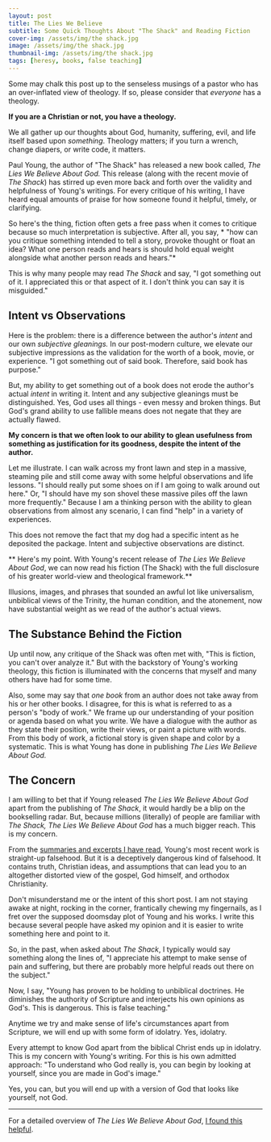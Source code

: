 ```yaml
---
layout: post
title: The Lies We Believe
subtitle: Some Quick Thoughts About "The Shack" and Reading Fiction
cover-img: /assets/img/the shack.jpg
image: /assets/img/the shack.jpg
thumbnail-img: /assets/img/the shack.jpg
tags: [heresy, books, false teaching]
---
```


Some may chalk this post up to the senseless musings of a pastor who has an over-inflated view of theology. If so, please consider that *everyone* has a theology. 

**If you are a Christian or not, you have a theology.** 

We all gather up our thoughts about God, humanity, suffering, evil, and life itself based upon *something*. Theology matters; if you turn a wrench, change diapers, or write code, it matters.   

Paul Young, the author of "The Shack" has released a new book called, *The Lies We Believe About God.* This release (along with the recent movie of *The Shack*) has stirred up even more back and forth over the validity and helpfulness of Young's writings. For every critique of his writing, I have heard equal amounts of praise for how someone found it helpful, timely, or clarifying.

So here's the thing, fiction often gets a free pass when it comes to critique because so much interpretation is subjective. After all, you say, * "how can you critique something intended to tell a story, provoke thought or float an idea? What one person reads and hears is should hold equal weight alongside what another person reads and hears."* 

This is why many people may read *The Shack* and say, "I got something out of it. I appreciated this or that aspect of it. I don't think you can say it is misguided."

## Intent vs Observations
Here is the problem: there is a difference between the author's *intent* and our own *subjective gleanings.* In our post-modern culture, we elevate our subjective impressions as the validation for the worth of a book, movie, or experience. "I got something out of said book. Therefore, said book has purpose." 

But, my ability to get something out of a book does not erode the author's actual *intent* in writing it. Intent and any subjective gleanings must be distinguished. Yes, God uses all things - even messy and broken things.  But God's grand ability to use fallible means does not negate that they are actually flawed. 

**My concern is that we often look to our ability to glean usefulness from something as justification for its goodness, despite the intent of the author.**

Let me illustrate. I can walk across my front lawn and step in a massive, steaming pile and still come away with some helpful observations and life lessons. "I should really put some shoes on if I am going to walk around out here." Or, "I should have my son shovel these massive piles off the lawn more frequently." Because I am a thinking person with the ability to glean observations from almost any scenario, I can find "help" in a variety of experiences. 

This does not remove the fact that my dog had a specific intent as he deposited the package. Intent and subjective observations are distinct.  

** Here's my point. With Young's recent release of *The Lies We Believe About God*, we can now read his fiction (The Shack) with the full disclosure of his greater world-view and theological framework.** 

Illusions, images, and phrases that sounded an awful lot like universalism, unbiblical views of the Trinity, the human condition, and the atonement, now have substantial weight as we read of the author's actual views.

## The Substance Behind the Fiction
Up until now, any critique of the Shack was often met with, "This is fiction, you can't over analyze it." But with the backstory of Young's working theology, this fiction is illuminated with the concerns that myself and many others have had for some time.

Also, some may say that *one book* from an author does not take away from his or her other books. I disagree, for this is what is referred to as a person's "body of work." We frame up our understanding of your position or agenda based on what you write. We have a dialogue with the author as they state their position, write their views, or paint a picture with words. From this body of work, a fictional story is given shape and color by a systematic. This is what Young has done in publishing *The Lies We Believe About God.*

## The Concern
I am willing to bet that if Young released *The Lies We Believe About God* apart from the publishing of *The Shack*, it would hardly be a blip on the bookselling radar. But, because millions (literally) of people are familiar with *The Shack,* *The Lies We Believe About God* has a much bigger reach. This is my concern. 

From the [summaries and excerpts I have read](http://bit.ly/2lIUdTp), Young's most recent work is straight-up falsehood. But it is a deceptively dangerous kind of falsehood. It contains truth, Christian ideas, and assumptions that can lead you to an altogether distorted view of the gospel, God himself, and orthodox Christianity. 

Don't misunderstand me or the intent of this short post. I am not staying awake at night, rocking in the corner, frantically chewing my fingernails, as I fret over the supposed doomsday plot of Young and his works. I write this because several people have asked my opinion and it is easier to write something here and point to it. 

So, in the past, when asked about *The Shack*, I typically would say something along the lines of, "I appreciate his attempt to make sense of pain and suffering, but there are probably more helpful reads out there on the subject." 

Now, I say, "Young has proven to be holding to unbiblical doctrines. He diminishes the authority of Scripture and interjects his own opinions as God's. This is dangerous. This is false teaching."

Anytime we try and make sense of life's circumstances apart from Scripture, we will end up with some form of idolatry. Yes, idolatry. 

Every attempt to know God apart from the biblical Christ ends up in idolatry. This is my concern with Young's writing. For this is his own admitted approach: "To understand who God really is, you can begin by looking at yourself, since you are made in God's image." 

Yes, you can, but you will end up with a version of God that looks like yourself, not God.


---

For a detailed overview of *The Lies We Believe About God*, [I found this helpful](http://bit.ly/2lIUdTp).